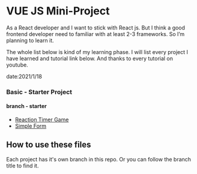 # VUE JS Mini-Project

As a React developer and I want to stick with React js. But I think a good frontend developer need to familiar with at least 2-3 frameworks. So I’m planning to learn it.

The whole list below is kind of my learning phase. I will list every project I have learned and tutorial link below. And thanks to every tutorial on youtube.

date:2021/1/18

### Basic - Starter Project

#### branch - starter

- [Reaction Timer Game](https://www.youtube.com/watch?v=bc6czIBLKTg&list=PL4cUxeGkcC9hYYGbV60Vq3IXYNfDk8At1&index=7)
- [Simple Form](https://www.youtube.com/watch?v=ixOcve5PX-Q&list=PL4cUxeGkcC9hYYGbV60Vq3IXYNfDk8At1&index=8)

## How to use these files

Each project has it's own branch in this repo. Or you can follow the branch title to find it.
